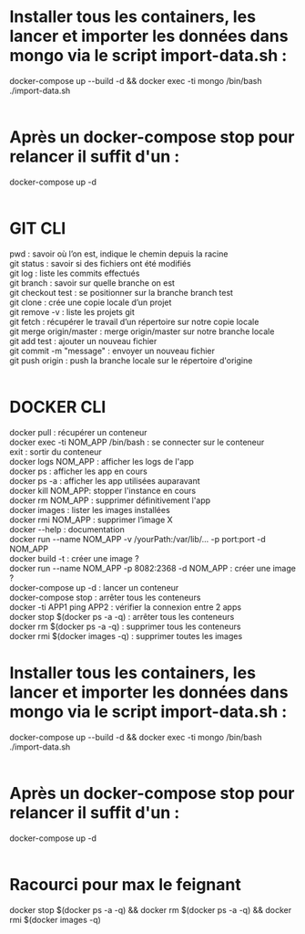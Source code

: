 # Installer tous les containers, les lancer et importer les données dans mongo via le script import-data.sh :<br/>
docker-compose up --build -d && docker exec -ti mongo /bin/bash ./import-data.sh<br/><br />

# Après un docker-compose stop pour relancer il suffit d'un :<br />
docker-compose up -d<br /><br />

# GIT CLI <br />
pwd : savoir où l’on est, indique le chemin depuis la racine<br />
git status : savoir si des fichiers ont été modifiés<br />
git log : liste les commits effectués<br />
git branch : savoir sur quelle branche on est<br />
git checkout test : se positionner sur la branche branch test<br />
git clone : crée une copie locale d’un projet<br />
git remove -v : liste les projets git<br />
git fetch : récupérer le travail d’un répertoire sur notre copie locale<br />
git merge origin/master : merge origin/master sur notre branche locale<br />
git add test : ajouter un nouveau fichier<br />
git commit -m "message" : envoyer un nouveau fichier<br />
git push origin : push la branche locale sur le répertoire d'origine<br /><br />

# DOCKER CLI<br />
docker pull : récupérer un conteneur<br />
docker exec -ti NOM_APP /bin/bash : se connecter sur le conteneur<br />
exit : sortir du conteneur<br />
docker logs NOM_APP : afficher les logs de l'app<br />
docker ps : afficher les app en cours<br />
docker ps -a : afficher les app utilisées auparavant<br />
docker kill NOM_APP: stopper l'instance en cours<br />
docker rm NOM_APP : supprimer définitivement l'app<br />
docker images : lister les images installées<br />
docker rmi NOM_APP : supprimer l’image X<br />
docker --help : documentation<br />
docker run --name NOM_APP -v /yourPath:/var/lib/... -p port:port -d NOM_APP<br />
docker build -t : créer une image ?<br />
docker run --name NOM_APP -p 8082:2368 -d NOM_APP : créer une image ?<br />
docker-compose up -d : lancer un conteneur<br />
docker-compose stop : arrêter tous les conteneurs<br />
docker -ti APP1 ping APP2 : vérifier la connexion entre 2 apps<br />
docker stop $(docker ps -a -q) : arrêter tous les conteneurs<br />
docker rm $(docker ps -a -q) : supprimer tous les conteneurs<br />
docker rmi $(docker images -q) : supprimer toutes les images<br />

# Installer tous les containers, les lancer et importer les données dans mongo via le script import-data.sh :<br/>
docker-compose up --build -d && docker exec -ti mongo /bin/bash ./import-data.sh<br/><br />

# Après un docker-compose stop pour relancer il suffit d'un :<br />
docker-compose up -d<br /><br />

# Racourci pour max le feignant<br />
docker stop $(docker ps -a -q) && docker rm $(docker ps -a -q) && docker rmi $(docker images -q)<br />